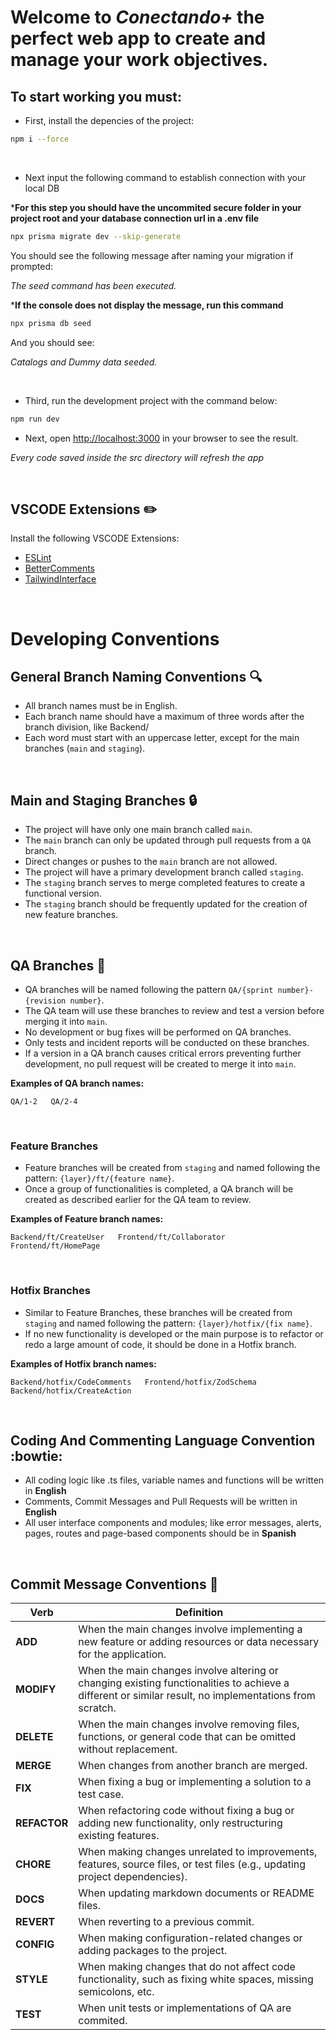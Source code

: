 # Welcome to *Conectando+* the perfect web app to create and manage your work objectives.

## To start working you must:


- First, install the depencies of the project:

```sh
npm i --force
```
$~$

- Next input the following command to establish connection with your local DB 

***For this step you should have the uncommited secure folder in your project root and your database connection url in a .env file**

```sh prisma
npx prisma migrate dev --skip-generate
```
You should see the following message after naming your migration if prompted:

*The seed command has been executed.*
$~$

***If the console does not display the  message, run this command**
```sh prisma
npx prisma db seed
```
And you should see:

*Catalogs and Dummy data seeded.*

$~$
- Third, run the development project with the command below:

```sh
npm run dev
```

- Next, open [http://localhost:3000](http://localhost:3000) in your browser to see the result.

*Every code saved inside the src directory will refresh the app*

$~$

## VSCODE Extensions :pencil2:
Install the following VSCODE Extensions:
- [ESLint](https://marketplace.visualstudio.com/items?itemName=dbaeumer.vscode-eslint)
- [BetterComments](https://marketplace.visualstudio.com/items?itemName=aaron-bond.better-comments)
- [TailwindInterface](https://marketplace.visualstudio.com/items?itemName=bradlc.vscode-tailwindcss)

$~$
# Developing Conventions

## General Branch Naming Conventions :mag:
- All branch names must be in English.
- Each branch name should have a maximum of three words after the branch division, like Backend/
- Each word must start with an uppercase letter, except for the main branches (`main` and `staging`).

$~$

## Main and Staging Branches :lock:
- The project will have only one main branch called `main`.
- The `main` branch can only be updated through pull requests from a `QA` branch.
- Direct changes or pushes to the `main` branch are not allowed.
- The project will have a primary development branch called `staging`.
- The `staging` branch serves to merge completed features to create a functional version.
- The `staging` branch should be frequently updated for the creation of new feature branches.

$~$

## QA Branches :wrench:
- QA branches will be named following the pattern `QA/{sprint number}-{revision number}`.
- The QA team will use these branches to review and test a version before merging it into `main`.
- No development or bug fixes will be performed on QA branches.
- Only tests and incident reports will be conducted on these branches.
- If a version in a QA branch causes critical errors preventing further development, no pull request will be created to merge it into `main`.

**Examples of QA branch names:**
```
QA/1-2   QA/2-4
```

$~$

### Feature Branches
- Feature branches will be created from `staging` and named following the pattern: `{layer}/ft/{feature name}`.
- Once a group of functionalities is completed, a QA branch will be created as described earlier for the QA team to review.

**Examples of Feature branch names:**
```
Backend/ft/CreateUser   Frontend/ft/Collaborator   Frontend/ft/HomePage
```

$~$

### Hotfix Branches 
- Similar to Feature Branches, these branches will be created from `staging` and named following the pattern: `{layer}/hotfix/{fix name}`.
- If no new functionality is developed or the main purpose is to refactor or redo a large amount of code, it should be done in a Hotfix branch.

**Examples of Hotfix branch names:**
```
Backend/hotfix/CodeComments   Frontend/hotfix/ZodSchema   Backend/hotfix/CreateAction
```

$~$

## Coding And Commenting Language Convention :bowtie:
- All coding logic like .ts files, variable names and functions will be written in **English**
- Comments, Commit Messages and Pull Requests will be written in **English**
- All user interface components and modules; like error messages, alerts, pages, routes and page-based components should be in **Spanish**

$~$

## Commit Message Conventions :incoming_envelope:
| Verb      | Definition |
|-----------|------------|
| **ADD**   | When the main changes involve implementing a new feature or adding resources or data necessary for the application. |
| **MODIFY**   | When the main changes involve altering or changing existing functionalities to achieve a different or similar result, no implementations from scratch. |
| **DELETE** | When the main changes involve removing files, functions, or general code that can be omitted without replacement. |
| **MERGE**  | When changes from another branch are merged. |
| **FIX**    | When fixing a bug or implementing a solution to a test case. |
| **REFACTOR** | When refactoring code without fixing a bug or adding new functionality, only restructuring existing features. |
| **CHORE**  | When making changes unrelated to improvements, features, source files, or test files (e.g., updating project dependencies). |
| **DOCS**   | When updating markdown documents or README files. |
| **REVERT** | When reverting to a previous commit. |
| **CONFIG** | When making configuration-related changes or adding packages to the project. |
| **STYLE**  | When making changes that do not affect code functionality, such as fixing white spaces, missing semicolons, etc. |
| **TEST** | When unit tests or implementations of QA are commited. |

